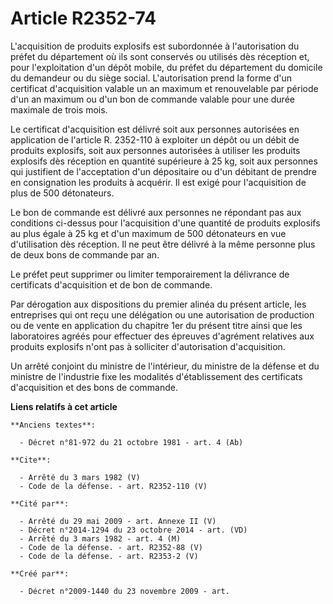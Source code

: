 # Article R2352-74

L'acquisition de produits explosifs est subordonnée à l'autorisation du préfet du département où ils sont conservés ou
utilisés dès réception et, pour l'exploitation d'un dépôt mobile, du préfet du département du domicile du demandeur ou du
siège social. L'autorisation prend la forme d'un certificat d'acquisition valable un an maximum et renouvelable par période
d'un an maximum ou d'un bon de commande valable pour une durée maximale de trois mois. 

Le certificat d'acquisition est délivré soit aux personnes autorisées en application de l'article R. 2352-110 à exploiter un
dépôt ou un débit de produits explosifs, soit aux personnes autorisées à utiliser les produits explosifs dès réception en
quantité supérieure à 25 kg, soit aux personnes qui justifient de l'acceptation d'un dépositaire ou d'un débitant de prendre
en consignation les produits à acquérir. Il est exigé pour l'acquisition de plus de 500 détonateurs. 

Le bon de commande est délivré aux personnes ne répondant pas aux conditions ci-dessus pour l'acquisition d'une quantité de
produits explosifs au plus égale à 25 kg et d'un maximum de 500 détonateurs en vue d'utilisation dès réception. Il ne peut
être délivré à la même personne plus de deux bons de commande par an. 

Le préfet peut supprimer ou limiter temporairement la délivrance de certificats d'acquisition et de bon de commande. 

Par dérogation aux dispositions du premier alinéa du présent article, les entreprises qui ont reçu une délégation ou une
autorisation de production ou de vente en application du chapitre 1er du présent titre ainsi que les laboratoires agréés pour
effectuer des épreuves d'agrément relatives aux produits explosifs n'ont pas à solliciter d'autorisation d'acquisition. 

Un arrêté conjoint du ministre de l'intérieur, du ministre de la défense et du ministre de l'industrie fixe les modalités
d'établissement des certificats d'acquisition et des bons de commande.

**Liens relatifs à cet article**

	**Anciens textes**:

	  - Décret n°81-972 du 21 octobre 1981 - art. 4 (Ab)

	**Cite**:

	  - Arrêté du 3 mars 1982 (V)
	  - Code de la défense. - art. R2352-110 (V)

	**Cité par**:

	  - Arrêté du 29 mai 2009 - art. Annexe II (V)
	  - Décret n°2014-1294 du 23 octobre 2014 - art. (VD)
	  - Arrêté du 3 mars 1982 - art. 4 (M)
	  - Code de la défense. - art. R2352-88 (V)
	  - Code de la défense. - art. R2353-2 (V)

	**Créé par**:

	  - Décret n°2009-1440 du 23 novembre 2009 - art.
